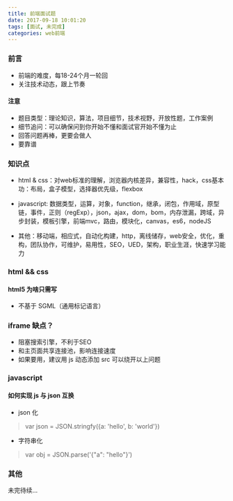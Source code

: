 ```yaml
---
title: 前端面试题
date: 2017-09-18 10:01:20
tags: [面试, 未完成]
categories: web前端
---
```


### 前言

* 前端的难度，每18-24个月一轮回
* 关注技术动态，跟上节奏

#### 注意

* 题目类型：理论知识，算法，项目细节，技术视野，开放性题，工作案例
* 细节追问：可以确保问到你开始不懂和面试官开始不懂为止
* 回答问题再棒，更要会做人
* 要靠谱

### 知识点

* html & css：对web标准的理解，浏览器内核差异，兼容性，hack，css基本功：布局，盒子模型，选择器优先级，flexbox

* javascript: 数据类型，运算，对象，function，继承，闭包，作用域，原型链，事件，正则（regExp），json，ajax，dom，bom，内存泄漏，跨域，异步封装，模板引擎，前端mvc，路由，模块化，canvas，es6，nodeJS

* 其他：移动端，相应式，自动化构建，http，离线储存，web安全，优化，重构，团队协作，可维护，易用性，SEO，UED，架构，职业生涯，快速学习能力

### html && css

#### html5 为啥只需写 <!DOCTYPE HTML>

* 不基于 SGML（通用标记语言）

### iframe 缺点？

* 阻塞搜索引擎，不利于SEO
* 和主页面共享连接池，影响连接速度
* 如果要用，建议用 js 动态添加 src 可以绕开以上问题

### javascript

#### 如何实现 js 与 json 互换

* json 化
> var json = JSON.stringfy({a: 'hello', b: 'world'})
* 字符串化
> var obj = JSON.parse('{"a": "hello"}')

### 其他

未完待续...